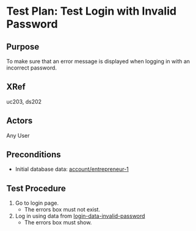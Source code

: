 Test Plan: Test Login with Invalid Password
===========================================

## Purpose

To make sure that an error message is displayed when logging in with an
incorrect password.


## XRef

uc203, ds202


## Actors

Any User


## Preconditions

* Initial database data: [account/entrepreneur-1](../../../casper/fixtures/account/entrepreneur-1.yml)


## Test Procedure

1. Go to login page.
    * The errors box must not exist.
2. Log in using data from [login-data-invalid-password](../../../casper/testdata/login-data-invalid-password.yml)
    * The errors box must show.


